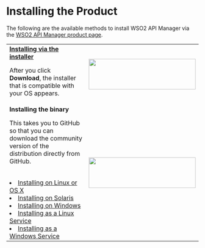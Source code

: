 # Installing the Product
The following are the available methods to install WSO2 API Manager via the [WSO2 API Manager product page](https://wso2.com/api-management/).
</br>
<table>
<tr>
<td>
<b>
<a href="{{base_path}}/install-and-setup/install/installing-the-product/installing-via-the-installer">Installing via the installer</a></b> </br>
<p>After you click <b> Download</b>, the installer that is compatible with your OS appears.</p>
</td>
<td> 
<a href="{{base_path}}/install-and-setup/install/installing-the-product/installing-via-the-installer">
<img src="{{base_path}}/assets/img/setup-and-install/installer.jpg" width="280" height="80" />
</td>

</tr>
<tr>
<td>
<b>Installing the binary</b> </br>
<p>This takes you to GitHub so that you can download the community version of the distribution directly from GitHub.</p>
</br>
<li>
<a href="{{base_path}}/install-and-setup/install/installing-the-product/installing-the-binary/installing-on-linux-or-os-x">Installing on Linux or OS X</a>
</li>
<li>
<a href="{{base_path}}/install-and-setup/install/installing-the-product/installing-the-binary/installing-on-solaris">Installing on Solaris</a>
</li>
<li>
<a href="{{base_path}}/install-and-setup/install/installing-the-product/installing-the-binary/installing-on-windows">Installing on Windows</a>
</li>
<li>
<a href="{{base_path}}/install-and-setup/install/installing-the-product/installing-the-binary/installing-as-a-linux-service">Installing as a Linux Service</a>
</li>
<li>
<a href="{{base_path}}/install-and-setup/install/installing-the-product/installing-the-binary/installing-as-a-windows-service">Installing as a Windows Service</a>
</li>
</td>

<td>
<a href="{{base_path}}/install-and-setup/install/installing-the-product/installing-the-binary/installing-on-linux-or-os-x">
<img src="{{base_path}}/assets/img/setup-and-install/binary.png" width="280" height="80" /></a>
</td>
<tr>
</table>
